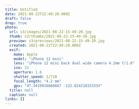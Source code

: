 ```yaml
---
title: Untitled
date: 2021-08-22T22:49:20.000Z
draft: false
drop: true
photo:
  url: s3/images/2021-08-22-15-49-20.jpg
  thumb: s3/thumbs/2021-08-22-15-49-20.jpg
  preview: s3/previews/2021-08-22-15-49-20.jpg
  created: 2021-08-22T22:49:20.000Z
  exif:
    make: Apple
    model: "iPhone 12 mini"
    lens: "iPhone 12 mini back dual wide camera 4.2mm f/1.6"
    iso: 32
    aperture: 1.6
    shutter_speed: 1/710
    focal_length: "4.2 mm"
    gps: "47.3419916666667 -122.824218333333"
  title: null
  caption: null
links: []
---
```

